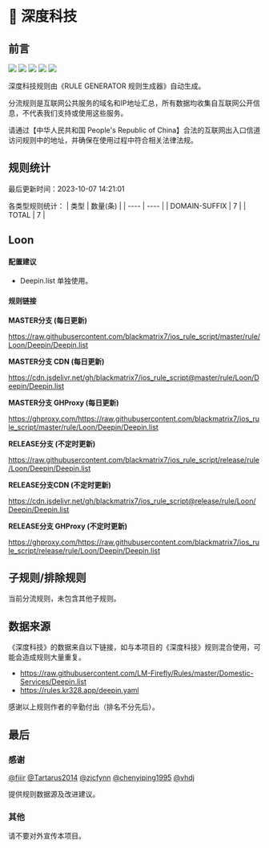 # 🧸 深度科技

## 前言

![](https://shields.io/badge/-移除重复规则-ff69b4) ![](https://shields.io/badge/-DOMAIN与DOMAIN--SUFFIX合并-green) ![](https://shields.io/badge/-DOMAIN--SUFFIX间合并-critical) ![](https://shields.io/badge/-DOMAIN--SUFFIX与DOMAIN--KEYWORD合并-blue) ![](https://shields.io/badge/-IP--CIDR(6)合并-blueviolet) 

深度科技规则由《RULE GENERATOR 规则生成器》自动生成。

分流规则是互联网公共服务的域名和IP地址汇总，所有数据均收集自互联网公开信息，不代表我们支持或使用这些服务。

请通过【中华人民共和国 People's Republic of China】合法的互联网出入口信道访问规则中的地址，并确保在使用过程中符合相关法律法规。

## 规则统计

最后更新时间：2023-10-07 14:21:01

各类型规则统计：
| 类型 | 数量(条)  | 
| ---- | ----  |
| DOMAIN-SUFFIX | 7  | 
| TOTAL | 7  | 


## Loon 

#### 配置建议
- Deepin.list 单独使用。

#### 规则链接
**MASTER分支 (每日更新)**

https://raw.githubusercontent.com/blackmatrix7/ios_rule_script/master/rule/Loon/Deepin/Deepin.list

**MASTER分支 CDN (每日更新)**

https://cdn.jsdelivr.net/gh/blackmatrix7/ios_rule_script@master/rule/Loon/Deepin/Deepin.list

**MASTER分支 GHProxy (每日更新)**

https://ghproxy.com/https://raw.githubusercontent.com/blackmatrix7/ios_rule_script/master/rule/Loon/Deepin/Deepin.list

**RELEASE分支 (不定时更新)**

https://raw.githubusercontent.com/blackmatrix7/ios_rule_script/release/rule/Loon/Deepin/Deepin.list

**RELEASE分支CDN (不定时更新)**

https://cdn.jsdelivr.net/gh/blackmatrix7/ios_rule_script@release/rule/Loon/Deepin/Deepin.list

**RELEASE分支 GHProxy (不定时更新)**

https://ghproxy.com/https://raw.githubusercontent.com/blackmatrix7/ios_rule_script/release/rule/Loon/Deepin/Deepin.list

## 子规则/排除规则


当前分流规则，未包含其他子规则。

## 数据来源

《深度科技》的数据来自以下链接，如与本项目的《深度科技》规则混合使用，可能会造成规则大量重复。

- https://raw.githubusercontent.com/LM-Firefly/Rules/master/Domestic-Services/Deepin.list
- https://rules.kr328.app/deepin.yaml


感谢以上规则作者的辛勤付出（排名不分先后）。

## 最后

### 感谢

[@fiiir](https://github.com/fiiir) [@Tartarus2014](https://github.com/Tartarus2014) [@zjcfynn](https://github.com/zjcfynn) [@chenyiping1995](https://github.com/chenyiping1995) [@vhdj](https://github.com/vhdj)

提供规则数据源及改进建议。

### 其他

请不要对外宣传本项目。